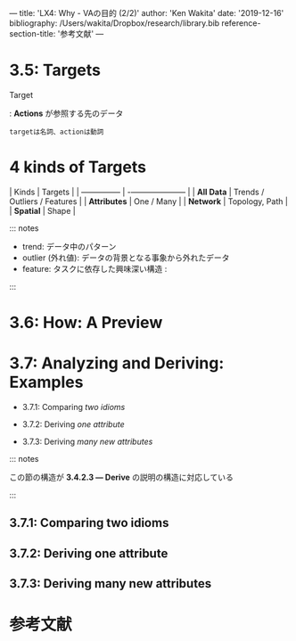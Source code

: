 —
title: 'LX4: Why - VAの目的 (2/2)'
author: 'Ken Wakita'
date: '2019-12-16'
bibliography: /Users/wakita/Dropbox/research/library.bib
reference-section-title: '参考文献'
—

# 3.5: Targets

Target

: **Actions** が参照する先のデータ

    targetは名詞、actionは動詞

# 4 kinds of **Targets**

| Kinds          | Targets |
| ————— | -——————— |
| **All Data**   | Trends / Outliers / Features |
| **Attributes** | One / Many |
| **Network**    | Topology, Path |
| **Spatial**    | Shape |

::: notes

- trend: データ中のパターン
- outlier (外れ値): データの背景となる事象から外れたデータ
- feature: タスクに依存した興味深い構造
: 

:::

# 3.6: How: A Preview

# 3.7: Analyzing and Deriving: Examples

- 3.7.1: Comparing *two idioms*

- 3.7.2: Deriving *one attribute*

- 3.7.3: Deriving *many new attributes*

::: notes

この節の構造が **3.4.2.3 — Derive** の説明の構造に対応している

:::

## 3.7.1: Comparing two idioms

## 3.7.2: Deriving one attribute

## 3.7.3: Deriving many new attributes

# 参考文献
